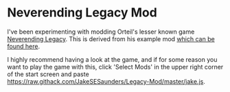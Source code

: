 # Neverending Legacy Mod

I've been experimenting with modding Orteil's lesser known game [Neverending Legacy](https://orteil.dashnet.org/legacy/). This is derived from his example mod [which can be found here](https://orteil.dashnet.org/legacy/mod.js).

I highly recommend having a look at the game, and if for some reason you want to play the game with this, click 'Select Mods' in the upper right corner of the start screen and paste https://raw.githack.com/JakeSESaunders/Legacy-Mod/master/jake.js.